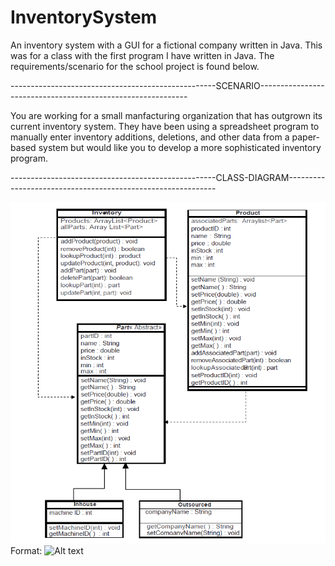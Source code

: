 # InventorySystem
An inventory system with a GUI for a fictional company written in Java. This was for a class with the first program
I have written in Java. The requirements/scenario for the school project is found below.

---------------------------------------------------SCENARIO------------------------------------------------------------

You are working for a small manfacturing organization that has outgrown its current inventory system. They have been using a spreadsheet program to manually
enter inventory additions, deletions, and other data from a paper-based system but would like you to develop a more sophisticated inventory program.


---------------------------------------------------CLASS-DIAGRAM------------------------------------------------------------

![Class Diagram](https://github.com/DataDeveloper7865/InventorySystem/blob/master/UML_Class_Diagram.png?raw=true)
Format: ![Alt text](url)
